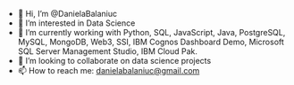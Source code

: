 - 👋 Hi, I’m @DanielaBalaniuc
- 👀 I’m interested in Data Science
- 🌱 I’m currently working with Python, SQL, JavaScript, Java, PostgreSQL, MySQL, MongoDB, Web3, SSI, IBM Cognos Dashboard Demo, Microsoft SQL Server Management Studio, IBM Cloud Pak.
- 💞️ I’m looking to collaborate on data science projects
- 📫 How to reach me: danielabalaniuc@gmail.com

<!---
DanielaBalaniuc/DanielaBalaniuc is a ✨ special ✨ repository because its `README.md` (this file) appears on your GitHub profile.
You can click the Preview link to take a look at your changes.
--->
